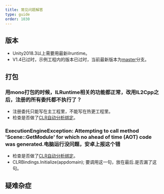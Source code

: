 ```yaml
---
title: 常见问题解答
type: guide
order: 1030
---
```


<!--参考链接-->  
[master]:https://github.com/Ourpalm/ILRuntime

[CLR自动分析绑定]:https://ourpalm.github.io/ILRuntime/public/v1/guide/bind.html
<!--参考链接-->  

## 版本

- Unity2018.3以上需要用最新ilruntime。
- V1.4已过时，示例工程内的版本已过时，当前最新版本为[master]分支。

## 打包

### 用mono打包的时候，ILRuntime相关的功能都正常，改用IL2Cpp之后，注册的所有委托都不执行了？

- 注册委托只能写在主工程里，不能写在热更工程里。
- 检查是否做了[CLR自动分析绑定]。

### ExecutionEngineException: Attempting to call method 'Scene::GetModule' for which no ahead of time (AOT) code was generated.电脑运行没问题，安卓上报这个错 

- 检查是否做了[CLR自动分析绑定]。
- CLRBindings.Initialize(appdomain); 要调用这一句，放在最后.是否漏了这句。
  



## 疑难杂症


